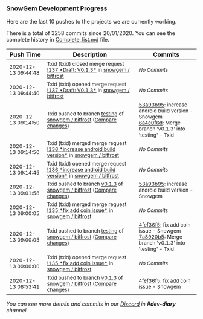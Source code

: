 
### SnowGem Development Progress

Here are the last 10 pushes to the projects we are currently working.

There is a total of 3258 commits since 20/01/2020. You can see the complete history in
 [Complete_list.md](Complete_list.md) file.

| Push Time | Description | Commits |
| --- | --- | --- |
| <sub>2020-12-13 09:44:48</sub> | <sub>Txid (txid) closed merge request [\!137 \*Draft: V0\.1\.3\*](https://gitlab.com/snowgem/bitfrost/-/merge_requests/137) in [snowgem / bitfrost](https://gitlab.com/snowgem/bitfrost)</sub> | <sub>_No Commits_</sub> |
| <sub>2020-12-13 09:44:40</sub> | <sub>Txid (txid) opened merge request [\!137 \*Draft: V0\.1\.3\*](https://gitlab.com/snowgem/bitfrost/-/merge_requests/137) in [snowgem / bitfrost](https://gitlab.com/snowgem/bitfrost)</sub> | <sub>_No Commits_</sub> |
| <sub>2020-12-13 09:14:50</sub> | <sub>Txid pushed to branch [testing](https://gitlab.com/snowgem/bitfrost/commits/testing) of [snowgem / bitfrost](https://gitlab.com/snowgem/bitfrost) ([Compare changes](https://gitlab.com/snowgem/bitfrost/compare/7a8920b5b34c3a9cfbae10a2230e2df1743b9676...6a4c0f6ddd324a5d1918829616b6b1318e4592e4))</sub> | <sub>[53a93b95](https://gitlab.com/snowgem/bitfrost/-/commit/53a93b95ef7904e7beb0e3361877479edcdd3a0c): increase android build version - Snowgem<br>[6a4c0f6d](https://gitlab.com/snowgem/bitfrost/-/commit/6a4c0f6ddd324a5d1918829616b6b1318e4592e4): Merge branch 'v0.1.3' into 'testing' - Txid</sub> |
| <sub>2020-12-13 09:14:50</sub> | <sub>Txid (txid) merged merge request [\!136 \*increase android build version\*](https://gitlab.com/snowgem/bitfrost/-/merge_requests/136) in [snowgem / bitfrost](https://gitlab.com/snowgem/bitfrost)</sub> | <sub>_No Commits_</sub> |
| <sub>2020-12-13 09:14:45</sub> | <sub>Txid (txid) opened merge request [\!136 \*increase android build version\*](https://gitlab.com/snowgem/bitfrost/-/merge_requests/136) in [snowgem / bitfrost](https://gitlab.com/snowgem/bitfrost)</sub> | <sub>_No Commits_</sub> |
| <sub>2020-12-13 09:01:58</sub> | <sub>Txid pushed to branch [v0\.1\.3](https://gitlab.com/snowgem/bitfrost/commits/v0.1.3) of [snowgem / bitfrost](https://gitlab.com/snowgem/bitfrost) ([Compare changes](https://gitlab.com/snowgem/bitfrost/compare/4fef36f5bd883e1baf70c661eae769e0fd5836c2...53a93b95ef7904e7beb0e3361877479edcdd3a0c))</sub> | <sub>[53a93b95](https://gitlab.com/snowgem/bitfrost/-/commit/53a93b95ef7904e7beb0e3361877479edcdd3a0c): increase android build version - Snowgem</sub> |
| <sub>2020-12-13 09:00:05</sub> | <sub>Txid (txid) merged merge request [\!135 \*fix add coin issue\*](https://gitlab.com/snowgem/bitfrost/-/merge_requests/135) in [snowgem / bitfrost](https://gitlab.com/snowgem/bitfrost)</sub> | <sub>_No Commits_</sub> |
| <sub>2020-12-13 09:00:05</sub> | <sub>Txid pushed to branch [testing](https://gitlab.com/snowgem/bitfrost/commits/testing) of [snowgem / bitfrost](https://gitlab.com/snowgem/bitfrost) ([Compare changes](https://gitlab.com/snowgem/bitfrost/compare/cbbb3151f2997cd5dfed304e92b6305e6428cfc5...7a8920b5b34c3a9cfbae10a2230e2df1743b9676))</sub> | <sub>[4fef36f5](https://gitlab.com/snowgem/bitfrost/-/commit/4fef36f5bd883e1baf70c661eae769e0fd5836c2): fix add coin issue - Snowgem<br>[7a8920b5](https://gitlab.com/snowgem/bitfrost/-/commit/7a8920b5b34c3a9cfbae10a2230e2df1743b9676): Merge branch 'v0.1.3' into 'testing' - Txid</sub> |
| <sub>2020-12-13 09:00:00</sub> | <sub>Txid (txid) opened merge request [\!135 \*fix add coin issue\*](https://gitlab.com/snowgem/bitfrost/-/merge_requests/135) in [snowgem / bitfrost](https://gitlab.com/snowgem/bitfrost)</sub> | <sub>_No Commits_</sub> |
| <sub>2020-12-13 08:53:41</sub> | <sub>Txid pushed to branch [v0\.1\.3](https://gitlab.com/snowgem/bitfrost/commits/v0.1.3) of [snowgem / bitfrost](https://gitlab.com/snowgem/bitfrost) ([Compare changes](https://gitlab.com/snowgem/bitfrost/compare/44c22758888a067376ebabdfb487aa8c67492301...4fef36f5bd883e1baf70c661eae769e0fd5836c2))</sub> | <sub>[4fef36f5](https://gitlab.com/snowgem/bitfrost/-/commit/4fef36f5bd883e1baf70c661eae769e0fd5836c2): fix add coin issue - Snowgem</sub> |

_You can see more details and commits in our [Discord](https://discord.gg/zumGnbg) in **#dev-diary** channel._

